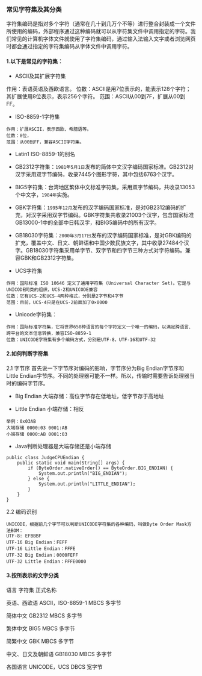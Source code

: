 ### 常见字符集及其分类

字符集编码是指对多个字符（通常在几十到几万个不等）进行整合封装成一个文件所使用的编码，外部程序通过这种编码就可以从字符集文件中调用指定的字符。我们常见的计算机字体文件就使用了字符集编码，通过输入法输入文字或者浏览网页时都会通过指定的字符集编码从字体文件中调用字符。

#### 1.以下是常见的字符集：
- ASCII及其扩展字符集

作用：表语英语及西欧语言。
位数：ASCII是用7位表示的，能表示128个字符；其扩展使用8位表示，表示256个字符。
范围：ASCII从00到7F，扩展从00到FF。

- ISO-8859-1字符集

```
作用：扩展ASCII，表示西欧、希腊语等。
位数：8位，
范围：从00到FF，兼容ASCII字符集。
```

- Latin1
ISO-8859-1的别名

- GB2312字符集：`1981年5月1日`发布的简体中文汉字编码国家标准。GB2312对汉字采用双字节编码，收录7445个图形字符，其中包括6763个汉字。

- BIG5字符集：台湾地区繁体中文标准字符集，采用双字节编码，共收录13053个中文字，`1984年`实施。

- GBK字符集：`1995年12月`发布的汉字编码国家标准，是对GB2312编码的扩充，对汉字采用双字节编码。GBK字符集共收录21003个汉字，包含国家标准GB13000-1中的全部中日韩汉字，和BIG5编码中的所有汉字。

- GB18030字符集：`2000年3月17日`发布的汉字编码国家标准，是对GBK编码的扩充，覆盖中文、日文、朝鲜语和中国少数民族文字，其中收录27484个汉字。GB18030字符集采用单字节、双字节和四字节三种方式对字符编码。兼容GBK和GB2312字符集。

- UCS字符集

```
作用：国际标准 ISO 10646 定义了通用字符集 (Universal Character Set)。它是与UNICODE同类的组织，UCS-2和UNICODE兼容
位数：它有UCS-2和UCS-4两种格式，分别是2字节和4字节
范围：目前，UCS-4只是在UCS-2前面加了0×0000
```

- Unicode字符集：

```
作用：国际标准字符集，它将世界650种语言的每个字符定义一个唯一的编码，以满足跨语言、跨平台的文本信息转换，兼容ISO-8859-1
位数：UNICODE字符集有多个编码方式，分别是UTF-8，UTF-16和UTF-32
```

#### 2.如何判断字符集

2.1 字节序
首先说一下字节序对编码的影响，字节序分为Big Endian字节序和Little Endian字节序。不同的处理器可能不一样。所以，传输时需要告诉处理器当时的编码字节序。

- Big Endian 
大端存储：高位字节存在低地址，低字节存于高地址

- Little Endian
小端存储：相反

```
举例：0x03AB
大端存储 0000:03 0001:AB
小端存储 0000:AB 0001:03
```

- Java判断处理器是大端存储还是小端存储

```
public class JudgeCPUEndian {
	public static void main(String[] args) {
		if (ByteOrder.nativeOrder() == ByteOrder.BIG_ENDIAN) {
			System.out.println("BIG_ENDIAN");
		} else {
			System.out.println("LITTLE_ENDIAN");
		}
	}
}
```

2.2 编码识别

```
UNICODE，根据前几个字节可以判断UNICODE字符集的各种编码，叫做Byte Order Mask方法BOM：
UTF-8: EFBBBF
UTF-16 Big Endian：FEFF
UTF-16 Little Endian：FFFE
UTF-32 Big Endian：0000FEFF
UTF-32 Little Endian：FFFE0000
```

#### 3.按所表示的文字分类
语言                                 字符集                            正式名称

英语、西欧语                     ASCII，ISO-8859-1                	  MBCS 多字节

简体中文                             GB2312                           MBCS 多字节

繁体中文                             BIG5                             MBCS 多字节

简繁中文                             GBK                              MBCS 多字节

中文、日文及朝鲜语         			 GB18030                          MBCS 多字节

各国语言                          UNICODE，UCS                    	  DBCS 宽字节
